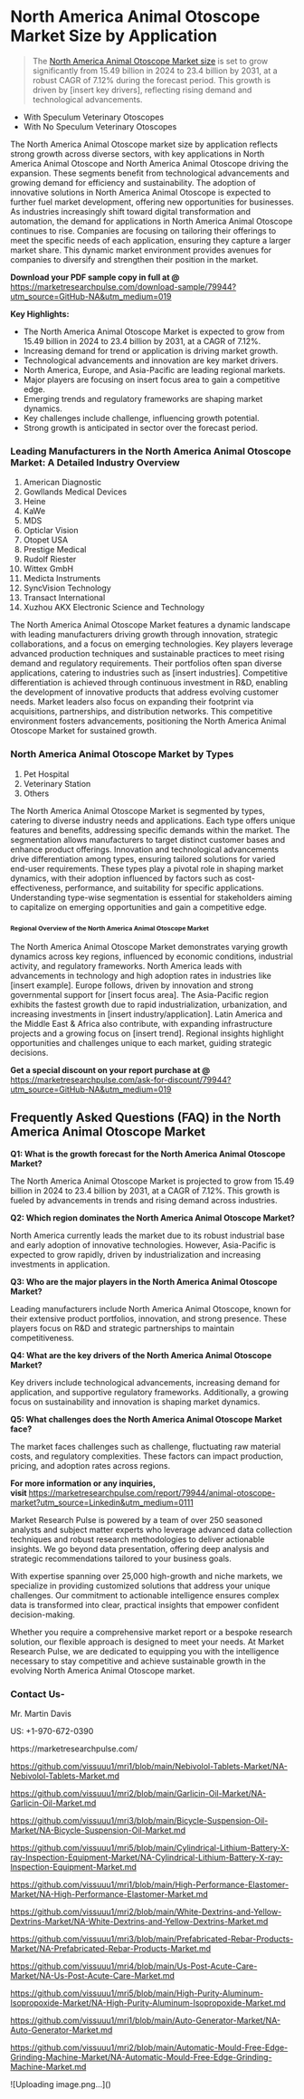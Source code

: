 <h1>North America Animal Otoscope Market&nbsp;Size by Application</h1><blockquote><p>The <a href="https://marketresearchpulse.com/download-sample/79944?utm_source=GitHub-NA&amp;utm_medium=019">North America Animal Otoscope Market size</a> is set to grow significantly from 15.49 billion in 2024 to 23.4 billion by 2031, at a robust CAGR of 7.12% during the forecast period. This growth is driven by [insert key drivers], reflecting rising demand and technological advancements.</p></blockquote><ul><li>With Speculum Veterinary Otoscopes<li> With No Speculum Veterinary Otoscopes</li></ul><p>The North America Animal Otoscope market size by application reflects strong growth across diverse sectors, with key applications in North America Animal Otoscope and North America Animal Otoscope driving the expansion. These segments benefit from technological advancements and growing demand for efficiency and sustainability. The adoption of innovative solutions in North America Animal Otoscope is expected to further fuel market development, offering new opportunities for businesses. As industries increasingly shift toward digital transformation and automation, the demand for applications in North America Animal Otoscope continues to rise. Companies are focusing on tailoring their offerings to meet the specific needs of each application, ensuring they capture a larger market share. This dynamic market environment provides avenues for companies to diversify and strengthen their position in the market.</p><p><strong>Download your PDF sample copy in full at @ </strong><a href="https://marketresearchpulse.com/download-sample/79944?utm_source=GitHub-NA&amp;utm_medium=019">https://marketresearchpulse.com/download-sample/79944?utm_source=GitHub-NA&amp;utm_medium=019</a></p><p><strong>Key Highlights: </strong></p><ul><li>The North America Animal Otoscope Market is expected to grow from 15.49 billion in 2024 to 23.4 billion by 2031, at a CAGR of 7.12%.</li><li>Increasing demand for trend or application is driving market growth.</li><li>Technological advancements and innovation are key market drivers.</li><li>North America, Europe, and Asia-Pacific are leading regional markets.</li><li>Major players are focusing on insert focus area to gain a competitive edge.</li><li>Emerging trends and regulatory frameworks are shaping market dynamics.</li><li>Key challenges include challenge, influencing growth potential.</li><li>Strong growth is anticipated in sector over the forecast period.</li></ul><h3>Leading Manufacturers in the North America Animal Otoscope Market: A Detailed Industry Overview</h3><ol><li>American Diagnostic</li><li>Gowllands Medical Devices</li><li>Heine</li><li>KaWe</li><li>MDS</li><li>Opticlar Vision</li><li>Otopet USA</li><li>Prestige Medical</li><li>Rudolf Riester</li><li>Wittex GmbH</li><li>Medicta Instruments</li><li>SyncVision Technology</li><li>Transact International</li><li>Xuzhou AKX Electronic Science and Technology</li></ol><div class="flex max-w-full flex-col flex-grow"><div class="min-h-8 text-message flex w-full flex-col items-end gap-2 whitespace-normal break-words [.text-message+&amp;]:mt-5" dir="auto" data-message-author-role="assistant" data-message-id="fd8432e4-4910-450d-b182-61b7bfb0a01f" data-message-model-slug="gpt-4o"><div class="flex w-full flex-col gap-1 empty:hidden first:pt-[3px]"><div class="markdown prose w-full break-words dark:prose-invert light"><p>The North America Animal Otoscope Market features a dynamic landscape with leading manufacturers driving growth through innovation, strategic collaborations, and a focus on emerging technologies. Key players leverage advanced production techniques and sustainable practices to meet rising demand and regulatory requirements. Their portfolios often span diverse applications, catering to industries such as [insert industries]. Competitive differentiation is achieved through continuous investment in R&amp;D, enabling the development of innovative products that address evolving customer needs. Market leaders also focus on expanding their footprint via acquisitions, partnerships, and distribution networks. This competitive environment fosters advancements, positioning the North America Animal Otoscope Market for sustained growth.</p></div></div></div></div><h3>North America Animal Otoscope Market by Types</h3><ol><li>Pet Hospital<li> Veterinary Station<li> Others</li></ol><div class="flex max-w-full flex-col flex-grow"><div class="min-h-8 text-message flex w-full flex-col items-end gap-2 whitespace-normal break-words [.text-message+&amp;]:mt-5" dir="auto" data-message-author-role="assistant" data-message-id="084470be-0bb7-4664-bddf-5156b4f41249" data-message-model-slug="gpt-4o-mini"><div class="flex w-full flex-col gap-1 empty:hidden first:pt-[3px]"><div class="markdown prose w-full break-words dark:prose-invert light"><p>The North America Animal Otoscope Market is segmented by types, catering to diverse industry needs and applications. Each type offers unique features and benefits, addressing specific demands within the market. The segmentation allows manufacturers to target distinct customer bases and enhance product offerings. Innovation and technological advancements drive differentiation among types, ensuring tailored solutions for varied end-user requirements. These types play a pivotal role in shaping market dynamics, with their adoption influenced by factors such as cost-effectiveness, performance, and suitability for specific applications. Understanding type-wise segmentation is essential for stakeholders aiming to capitalize on emerging opportunities and gain a competitive edge.</p></div></div></div></div><h3><span style="font-size: 11px;">Regional Overview of the North America Animal Otoscope Market</span></h3><div class="flex max-w-full flex-col flex-grow"><div class="min-h-8 text-message flex w-full flex-col items-end gap-2 whitespace-normal break-words [.text-message+&amp;]:mt-5" dir="auto" data-message-author-role="assistant" data-message-id="e9038762-ce64-4e30-91c9-9bd413514231" data-message-model-slug="gpt-4o-mini"><div class="flex w-full flex-col gap-1 empty:hidden first:pt-[3px]"><div class="markdown prose w-full break-words dark:prose-invert light"><p>The North America Animal Otoscope Market demonstrates varying growth dynamics across key regions, influenced by economic conditions, industrial activity, and regulatory frameworks. North America leads with advancements in technology and high adoption rates in industries like [insert example]. Europe follows, driven by innovation and strong governmental support for [insert focus area]. The Asia-Pacific region exhibits the fastest growth due to rapid industrialization, urbanization, and increasing investments in [insert industry/application]. Latin America and the Middle East &amp; Africa also contribute, with expanding infrastructure projects and a growing focus on [insert trend]. Regional insights highlight opportunities and challenges unique to each market, guiding strategic decisions.</p></div></div></div></div><p><strong>Get a special discount on your report purchase at @ </strong><a href="https://marketresearchpulse.com/ask-for-discount/79944?utm_source=GitHub-NA&amp;utm_medium=019">https://marketresearchpulse.com/ask-for-discount/79944?utm_source=GitHub-NA&amp;utm_medium=019</a></p><h2>Frequently Asked Questions (FAQ) in the North America Animal Otoscope Market</h2><p><strong>Q1: What is the growth forecast for the North America Animal Otoscope Market?</strong></p><p>The North America Animal Otoscope Market is projected to grow from 15.49 billion in 2024 to 23.4 billion by 2031, at a CAGR of 7.12%. This growth is fueled by advancements in trends and rising demand across industries.</p><p><strong>Q2: Which region dominates the North America Animal Otoscope Market?</strong></p><p>North America currently leads the market due to its robust industrial base and early adoption of innovative technologies. However, Asia-Pacific is expected to grow rapidly, driven by industrialization and increasing investments in application.</p><p><strong>Q3: Who are the major players in the North America Animal Otoscope Market?</strong></p><p>Leading manufacturers include North America Animal Otoscope, known for their extensive product portfolios, innovation, and strong presence. These players focus on R&amp;D and strategic partnerships to maintain competitiveness.</p><p><strong>Q4: What are the key drivers of the North America Animal Otoscope Market?</strong></p><p>Key drivers include technological advancements, increasing demand for application, and supportive regulatory frameworks. Additionally, a growing focus on sustainability and innovation is shaping market dynamics.</p><p><strong>Q5: What challenges does the North America Animal Otoscope Market face?</strong></p><p>The market faces challenges such as challenge, fluctuating raw material costs, and regulatory complexities. These factors can impact production, pricing, and adoption rates across regions.</p><p><strong>For more information or any inquiries, visit&nbsp;</strong><a href="https://marketresearchpulse.com/report/79944/animal-otoscope-market?utm_source=Linkedin&utm_medium=0111">https://marketresearchpulse.com/report/79944/animal-otoscope-market?utm_source=Linkedin&utm_medium=0111</a></p><p>Market Research Pulse is powered by a team of over 250 seasoned analysts and subject matter experts who leverage advanced data collection techniques and robust research methodologies to deliver actionable insights. We go beyond data presentation, offering deep analysis and strategic recommendations tailored to your business goals.</p><p>With expertise spanning over 25,000 high-growth and niche markets, we specialize in providing customized solutions that address your unique challenges. Our commitment to actionable intelligence ensures complex data is transformed into clear, practical insights that empower confident decision-making.</p><p>Whether you require a comprehensive market report or a bespoke research solution, our flexible approach is designed to meet your needs. At Market Research Pulse, we are dedicated to equipping you with the intelligence necessary to stay competitive and achieve sustainable growth in the evolving North America Animal Otoscope market.</p><h3><strong>Contact Us-</strong></h3><p>Mr. Martin Davis</p><p>US: +1-970-672-0390</p><p>https://marketresearchpulse.com/</p><p><a href="https://github.com/vissuuu1/mri1/blob/main/Nebivolol-Tablets-Market/NA-Nebivolol-Tablets-Market.md">https://github.com/vissuuu1/mri1/blob/main/Nebivolol-Tablets-Market/NA-Nebivolol-Tablets-Market.md</a></p><p><a href="https://github.com/vissuuu1/mri2/blob/main/Garlicin-Oil-Market/NA-Garlicin-Oil-Market.md">https://github.com/vissuuu1/mri2/blob/main/Garlicin-Oil-Market/NA-Garlicin-Oil-Market.md</a></p><p><a href="https://github.com/vissuuu1/mri3/blob/main/Bicycle-Suspension-Oil-Market/NA-Bicycle-Suspension-Oil-Market.md">https://github.com/vissuuu1/mri3/blob/main/Bicycle-Suspension-Oil-Market/NA-Bicycle-Suspension-Oil-Market.md</a></p><p><a href="https://github.com/vissuuu1/mri5/blob/main/Cylindrical-Lithium-Battery-X-ray-Inspection-Equipment-Market/NA-Cylindrical-Lithium-Battery-X-ray-Inspection-Equipment-Market.md">https://github.com/vissuuu1/mri5/blob/main/Cylindrical-Lithium-Battery-X-ray-Inspection-Equipment-Market/NA-Cylindrical-Lithium-Battery-X-ray-Inspection-Equipment-Market.md</a></p><p><a href="https://github.com/vissuuu1/mri1/blob/main/High-Performance-Elastomer-Market/NA-High-Performance-Elastomer-Market.md">https://github.com/vissuuu1/mri1/blob/main/High-Performance-Elastomer-Market/NA-High-Performance-Elastomer-Market.md</a></p><p><a href="https://github.com/vissuuu1/mri2/blob/main/White-Dextrins-and-Yellow-Dextrins-Market/NA-White-Dextrins-and-Yellow-Dextrins-Market.md">https://github.com/vissuuu1/mri2/blob/main/White-Dextrins-and-Yellow-Dextrins-Market/NA-White-Dextrins-and-Yellow-Dextrins-Market.md</a></p><p><a href="https://github.com/vissuuu1/mri3/blob/main/Prefabricated-Rebar-Products-Market/NA-Prefabricated-Rebar-Products-Market.md">https://github.com/vissuuu1/mri3/blob/main/Prefabricated-Rebar-Products-Market/NA-Prefabricated-Rebar-Products-Market.md</a></p><p><a href="https://github.com/vissuuu1/mri4/blob/main/Us-Post-Acute-Care-Market/NA-Us-Post-Acute-Care-Market.md">https://github.com/vissuuu1/mri4/blob/main/Us-Post-Acute-Care-Market/NA-Us-Post-Acute-Care-Market.md</a></p><p><a href="https://github.com/vissuuu1/mri5/blob/main/High-Purity-Aluminum-Isopropoxide-Market/NA-High-Purity-Aluminum-Isopropoxide-Market.md">https://github.com/vissuuu1/mri5/blob/main/High-Purity-Aluminum-Isopropoxide-Market/NA-High-Purity-Aluminum-Isopropoxide-Market.md</a></p><p><a href="https://github.com/vissuuu1/mri1/blob/main/Auto-Generator-Market/NA-Auto-Generator-Market.md">https://github.com/vissuuu1/mri1/blob/main/Auto-Generator-Market/NA-Auto-Generator-Market.md</a></p><p><a href="https://github.com/vissuuu1/mri2/blob/main/Automatic-Mould-Free-Edge-Grinding-Machine-Market/NA-Automatic-Mould-Free-Edge-Grinding-Machine-Market.md">https://github.com/vissuuu1/mri2/blob/main/Automatic-Mould-Free-Edge-Grinding-Machine-Market/NA-Automatic-Mould-Free-Edge-Grinding-Machine-Market.md</a></p>
![Uploading image.png…]()
